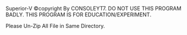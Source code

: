 Superior-V ©copyright By CONSOLEYT7.
DO NOT USE THIS PROGRAM BADLY.
THIS PROGRAM IS FOR EDUCATION/EXPERIMENT.

Please Un-Zip All File in Same Directory.
